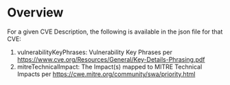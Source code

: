 # Overview

For a given CVE Description, the following is available in the json file for that CVE:
1. vulnerabilityKeyPhrases: Vulnerability Key Phrases per https://www.cve.org/Resources/General/Key-Details-Phrasing.pdf
2. mitreTechnicalImpact: The Impact(s) mapped to MITRE Technical Impacts per https://cwe.mitre.org/community/swa/priority.html 